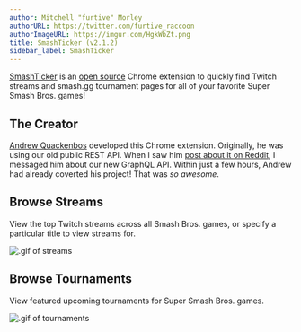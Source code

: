```yaml
---
author: Mitchell "furtive" Morley
authorURL: https://twitter.com/furtive_raccoon
authorImageURL: https://imgur.com/HgkWbZt.png
title: SmashTicker (v2.1.2)
sidebar_label: SmashTicker
---
```


<a href="https://chrome.google.com/webstore/detail/smashticker-watch-people/nhjklhalmbccpfhpnedcleiabpkocggi" target="_blank">SmashTicker</a>
 is an <a href="https://github.com/AQuackenbos/SmashTicker" target="_blank">open source</a>
 Chrome extension to quickly find Twitch streams and smash.gg tournament pages for all of your favorite
 Super Smash Bros. games!
<!--truncate-->

## The Creator

<a href="https://github.com/AQuackenbos" target="_blank">Andrew Quackenbos</a>
 developed this Chrome extension. 
Originally, he was using our old public REST API.
When I saw him <a href="https://www.reddit.com/r/smashbros/comments/a0kt0h/smashticker_for_chrome_updated_for_ultimate_now/" target="_blank">post about it on Reddit</a>,
 I messaged him about our new GraphQL API.
Within just a few hours, Andrew had already coverted his project!
That was *so awesome*.

## Browse Streams

View the top Twitch streams across all Smash Bros. games, or specify a particular title to view streams for.

![.gif of streams](https://imgur.com/wgM3z84.gif)

## Browse Tournaments

View featured upcoming tournaments for Super Smash Bros. games.

![.gif of tournaments](https://imgur.com/YUeTV2l.gif)
